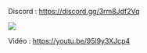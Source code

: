 Discord : https://discord.gg/3rm8Jdf2Vq

<img src="http://cloud.xlife.fr/images/loadingscreen/Glitch-Loadingscreen-FiveM-V4.png">

Vidéo : https://youtu.be/95l9y3XJcp4
